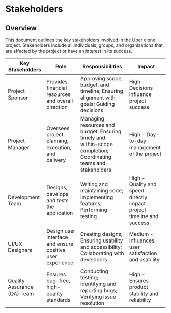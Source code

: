 # Stakeholders

## Overview
This document outlines the key stakeholders involved in the Uber clone project. Stakeholders include all individuals, groups, and organizations that are affected by the project or have an interest in its success.


| Key Stakeholders                | Role                                                                  | Responsibilities                                                                                                | Impact                                                                       |
|---------------------------------|-----------------------------------------------------------------------|-----------------------------------------------------------------------------------------------------------------|------------------------------------------------------------------------------|
| Project Sponsor                 | Provides financial resources and overall direction                    | Approving scope, budget, and timeline; Ensuring alignment with goals; Guiding decisions                         | High - Decisions influence project success                                   |
| Project Manager                 | Oversees project planning, execution, and delivery                    | Managing resources and budget; Ensuring timely and within-scope completion; Coordinating teams and stakeholders | High - Day-to-day management of the project                                  |
| Development Team                | Designs, develops, and tests the application                          | Writing and maintaining code; Implementing features; Performing testing                                         | High - Quality and speed directly impact project timeline and success        |
| UI/UX Designers                 | Design user interface and ensure positive user experience             | Creating designs; Ensuring usability and accessibility; Collaborating with developers                           | Medium - Influences user satisfaction and usability                          |
| Quality Assurance (QA) Team     | Ensures bug-free, high-quality standards                              | Conducting testing; Identifying and reporting bugs; Verifying issue resolution                                  | High - Ensures product stability and reliability                             |
